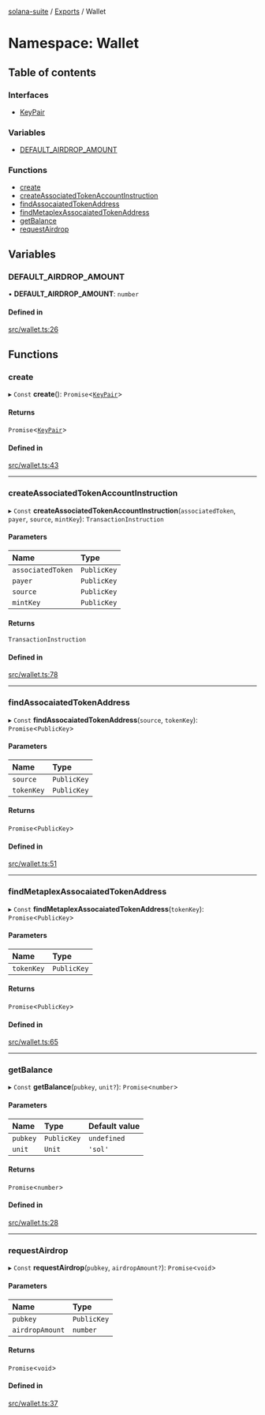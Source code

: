 [solana-suite](../README.md) / [Exports](../modules.md) / Wallet

# Namespace: Wallet

## Table of contents

### Interfaces

- [KeyPair](../interfaces/Wallet.KeyPair.md)

### Variables

- [DEFAULT\_AIRDROP\_AMOUNT](Wallet.md#default_airdrop_amount)

### Functions

- [create](Wallet.md#create)
- [createAssociatedTokenAccountInstruction](Wallet.md#createassociatedtokenaccountinstruction)
- [findAssocaiatedTokenAddress](Wallet.md#findassocaiatedtokenaddress)
- [findMetaplexAssocaiatedTokenAddress](Wallet.md#findmetaplexassocaiatedtokenaddress)
- [getBalance](Wallet.md#getbalance)
- [requestAirdrop](Wallet.md#requestairdrop)

## Variables

### DEFAULT\_AIRDROP\_AMOUNT

• **DEFAULT\_AIRDROP\_AMOUNT**: `number`

#### Defined in

[src/wallet.ts:26](https://github.com/fukaoi/solana-suite/blob/25d3582/src/wallet.ts#L26)

## Functions

### create

▸ `Const` **create**(): `Promise`<[`KeyPair`](../interfaces/Wallet.KeyPair.md)\>

#### Returns

`Promise`<[`KeyPair`](../interfaces/Wallet.KeyPair.md)\>

#### Defined in

[src/wallet.ts:43](https://github.com/fukaoi/solana-suite/blob/25d3582/src/wallet.ts#L43)

___

### createAssociatedTokenAccountInstruction

▸ `Const` **createAssociatedTokenAccountInstruction**(`associatedToken`, `payer`, `source`, `mintKey`): `TransactionInstruction`

#### Parameters

| Name | Type |
| :------ | :------ |
| `associatedToken` | `PublicKey` |
| `payer` | `PublicKey` |
| `source` | `PublicKey` |
| `mintKey` | `PublicKey` |

#### Returns

`TransactionInstruction`

#### Defined in

[src/wallet.ts:78](https://github.com/fukaoi/solana-suite/blob/25d3582/src/wallet.ts#L78)

___

### findAssocaiatedTokenAddress

▸ `Const` **findAssocaiatedTokenAddress**(`source`, `tokenKey`): `Promise`<`PublicKey`\>

#### Parameters

| Name | Type |
| :------ | :------ |
| `source` | `PublicKey` |
| `tokenKey` | `PublicKey` |

#### Returns

`Promise`<`PublicKey`\>

#### Defined in

[src/wallet.ts:51](https://github.com/fukaoi/solana-suite/blob/25d3582/src/wallet.ts#L51)

___

### findMetaplexAssocaiatedTokenAddress

▸ `Const` **findMetaplexAssocaiatedTokenAddress**(`tokenKey`): `Promise`<`PublicKey`\>

#### Parameters

| Name | Type |
| :------ | :------ |
| `tokenKey` | `PublicKey` |

#### Returns

`Promise`<`PublicKey`\>

#### Defined in

[src/wallet.ts:65](https://github.com/fukaoi/solana-suite/blob/25d3582/src/wallet.ts#L65)

___

### getBalance

▸ `Const` **getBalance**(`pubkey`, `unit?`): `Promise`<`number`\>

#### Parameters

| Name | Type | Default value |
| :------ | :------ | :------ |
| `pubkey` | `PublicKey` | `undefined` |
| `unit` | `Unit` | `'sol'` |

#### Returns

`Promise`<`number`\>

#### Defined in

[src/wallet.ts:28](https://github.com/fukaoi/solana-suite/blob/25d3582/src/wallet.ts#L28)

___

### requestAirdrop

▸ `Const` **requestAirdrop**(`pubkey`, `airdropAmount?`): `Promise`<`void`\>

#### Parameters

| Name | Type |
| :------ | :------ |
| `pubkey` | `PublicKey` |
| `airdropAmount` | `number` |

#### Returns

`Promise`<`void`\>

#### Defined in

[src/wallet.ts:37](https://github.com/fukaoi/solana-suite/blob/25d3582/src/wallet.ts#L37)
